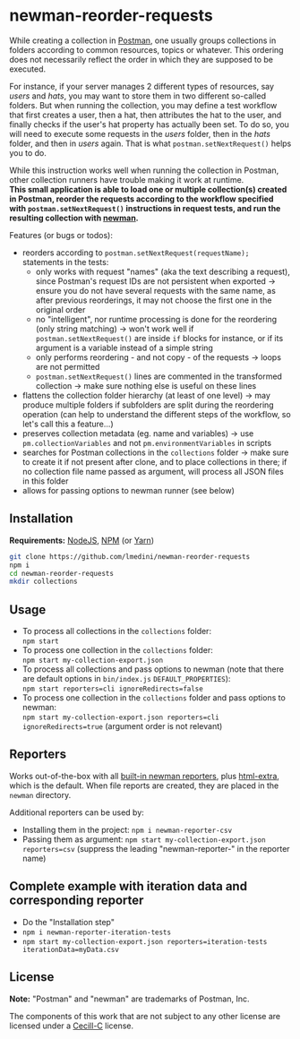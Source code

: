 # newman-reorder-requests

While creating a collection in [Postman](https://www.postman.com/), one usually groups collections in folders according to common resources, topics or whatever. This ordering does not necessarily reflect the order in which they are supposed to be executed.

For instance, if your server manages 2 different types of resources, say _users_ and _hats_, you may want to store them in two different so-called folders. But when running the collection, you may define a test workflow that first creates a user, then a hat, then attributes the hat to the user, and finally checks if the user's hat property has actually been set. To do so, you will need to execute some requests in the _users_ folder, then in the _hats_ folder, and then in _users_ again. That is what `postman.setNextRequest()` helps you to do.

While this instruction works well when running the collection in Postman, other collection runners have trouble making it work at runtime.<br>
**This small application is able to load one or multiple collection(s) created in Postman, reorder the requests according to the workflow specified with `postman.setNextRequest()` instructions in request tests, and run the resulting collection with [newman](https://github.com/postmanlabs/newman).**

Features (or bugs or todos):

- reorders according to `postman.setNextRequest(requestName);` statements in the tests:
  - only works with request "names" (aka the text describing a request), since Postman's request IDs are not persistent when exported -> ensure you do not have several requests with the same name, as after previous reorderings, it may not choose the first one in the original order
  - no "intelligent", nor runtime processing is done for the reordering (only string matching) -> won't work well if `postman.setNextRequest()` are inside `if` blocks for instance, or if its argument is a variable instead of a simple string
  - only performs reordering - and not copy - of the requests -> loops are not permitted
  - `postman.setNextRequest()` lines are commented in the transformed collection -> make sure nothing else is useful on these lines
- flattens the collection folder hierarchy (at least of one level) -> may produce multiple folders if subfolders are split during the reordering operation (can help to understand the different steps of the workflow, so let's call this a feature...)
- preserves collection metadata (eg. name and variables) -> use `pm.collectionVariables` and not `pm.environmentVariables` in scripts
- searches for Postman collections in the `collections` folder -> make sure to create it if not present after clone, and to place collections in there; if no collection file name passed as argument, will process all JSON files in this folder
- allows for passing options to newman runner (see below)

## Installation

**Requirements:** [NodeJS](https://nodejs.org/), [NPM](https://www.npmjs.com/) (or [Yarn](https://yarnpkg.com/))

```sh
git clone https://github.com/lmedini/newman-reorder-requests
npm i
cd newman-reorder-requests
mkdir collections
```

## Usage

- To process all collections in the `collections` folder:<br>
`npm start`
- To process one collection in the `collections` folder:<br>
`npm start my-collection-export.json`
- To process all collections and pass options to newman (note that there are default options in `bin/index.js` `DEFAULT_PROPERTIES`):<br>
`npm start reporters=cli ignoreRedirects=false`
- To process one collection in the `collections` folder and pass options to newman:<br>
`npm start my-collection-export.json reporters=cli ignoreRedirects=true` (argument order is not relevant)

## Reporters

Works out-of-the-box with all [built-in newman reporters](https://learning.postman.com/docs/collections/using-newman-cli/newman-built-in-reporters/), plus [html-extra](https://github.com/DannyDainton/newman-reporter-htmlextra), which is the default. When file reports are created, they are placed in the `newman` directory.

Additional reporters can be used by:

- Installing them in the project: `npm i newman-reporter-csv`
- Passing them as argument: `npm start my-collection-export.json reporters=csv` (suppress the leading "newman-reporter-" in the reporter name)

## Complete example with iteration data and corresponding reporter

- Do the "Installation step"
- `npm i newman-reporter-iteration-tests`
- `npm start my-collection-export.json reporters=iteration-tests iterationData=myData.csv`

## License

**Note:** "Postman" and "newman" are trademarks of Postman, Inc.

The components of this work that are not subject to any other license are licensed under a [Cecill-C](https://cecill.info/licences/Licence_CeCILL-C_V1-en.txt) license.
